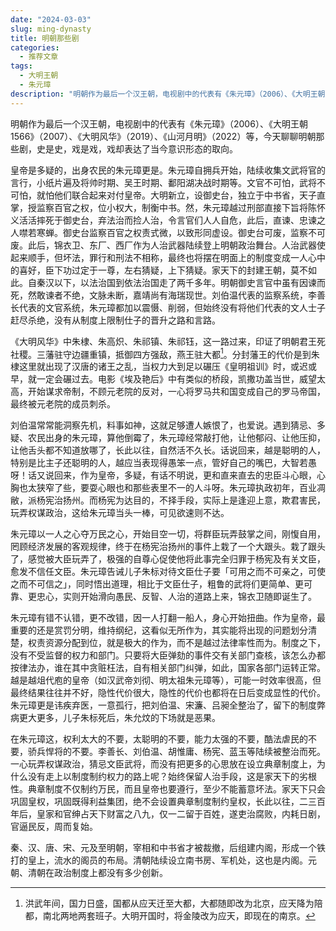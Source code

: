 ```yaml
---
date: "2024-03-03"
slug: ming-dynasty
title: 明朝那些剧
categories:
  - 推荐文章
tags:
  - 大明王朝
  - 朱元璋
description: "明朝作为最后一个汉王朝，电视剧中的代表有《朱元璋》（2006）、《大明王朝1566》（2007）、《大明风华》（2019）、《山河月明》（2022）等，今天聊聊明朝那些剧，史是史，戏是戏，戏却表达了当今意识形态的取向。"
---
```


明朝作为最后一个汉王朝，电视剧中的代表有《朱元璋》（2006）、《大明王朝1566》（2007）、《大明风华》（2019）、《山河月明》（2022）等，今天聊聊明朝那些剧，史是史，戏是戏，戏却表达了当今意识形态的取向。

皇帝是多疑的，出身农民的朱元璋更是。朱元璋自拥兵开始，陆续收集文武将官的言行，小纸片遍及将帅时期、吴王时期、鄱阳湖决战时期等。文官不可怕，武将不可怕，就怕他们联合起来对付皇帝。大明新立，设御史台，独立于中书省，天子直掌，授监察百官之权，位小权大，制衡中书。然，朱元璋越过刑部直接下旨将陈怀义活活摔死于御史台，弃法治而捡人治，令言官们人人自危，此后，直谏、忠谏之人噤若寒蝉。御史台监察百官之权责式微，以致形同虚设。御史台可废，监察不可废。此后，锦衣卫、东厂、西厂作为人治武器陆续登上明朝政治舞台。人治武器使起来顺手，但坏法，罪行和刑法不相称，最终也将摆在明面上的制度变成一人心中的喜好，臣下功过定于一尊，左右猜疑，上下猜疑。家天下的封建王朝，莫不如此。自秦汉以下，以法治国到依法治国走了两千多年。明朝御史言官中虽有因谏而死，然敢谏者不绝，文脉未断，嘉靖尚有海瑞现世。刘伯温代表的监察系统，李善长代表的文官系统，朱元璋都加以震慑、削弱，但始终没有将他们代表的文人士子赶尽杀绝，没有从制度上限制仕子的晋升之路和言路。

《大明风华》中朱棣、朱高炽、朱祁镇、朱祁钰，这一路过来，印证了明朝君王死社稷。三藩驻守边疆重镇，抵御四方强敌，燕王驻大都[^1]。分封藩王的代价是到朱棣这里就出现了汉唐的诸王之乱，当权力大到足以碾压《皇明祖训》时，或迟或早，就一定会碾过去。电影《埃及艳后》中有类似的桥段，凯撒功盖当世，威望太高，开始谋求帝制，不顾元老院的反对，一心将罗马共和国变成自己的罗马帝国，最终被元老院的成员刺杀。

[^1]: 洪武年间，国力日盛，国都从应天迁至大都，大都随即改为北京，应天降为陪都，南北两地两套班子。大明开国时，将金陵改为应天，即现在的南京。

刘伯温常常能洞察先机，料事如神，这就足够遭人嫉恨了，也爱说。遇到猜忌、多疑、农民出身的朱元璋，算他倒霉了，朱元璋经常敲打他，让他郁闷、让他压抑，让他舌头都不知道放哪了，长此以往，自然活不久长。话说回来，越是聪明的人，特别是比主子还聪明的人，越应当表现得愚笨一点，管好自己的嘴巴，大智若愚呀！话又说回来，作为皇帝，多疑，有话不明说，更和直来直去的忠臣斗心眼，心胸也太狭窄了些，要耍心眼也和那些表里不一的人斗呀。朱元璋执政初年，百业凋敝，派杨宪治扬州。而杨宪为达目的，不择手段，实际上是逢迎上意，欺君害民，玩弄权谋政治，这给朱元璋当头一棒，可见欲速则不达。

朱元璋以一人之心夺万民之心，开始目空一切，将群臣玩弄鼓掌之间，刚愎自用，罔顾经济发展的客观规律，终于在杨宪治扬州的事件上栽了一个大跟头。栽了跟头了，感觉被大臣玩弄了，极强的自尊心促使他将此事完全归罪于杨宪及有关文臣，愈发不信任文臣。朱元璋告诫儿子朱标对待文臣仕子要「可用之而不可亲之，可使之而不可信之」，同时悟出道理，相比于文臣仕子，粗鲁的武将们更简单、更可靠、更忠心，实则开始滑向愚民、反智、人治的道路上来，锦衣卫随即诞生了。

朱元璋有错不认错，更不改错，因一人打翻一船人，身心开始扭曲。作为皇帝，最重要的还是赏罚分明，维持纲纪，这看似无所作为，其实能将出现的问题划分清楚，权责资源分配到位，就是极大的作为，而不是越过法律率性而为。制度之下，没有不受监督的权力和部门。只要将大臣弹劾的事件交有关部门查核，该怎么办都按律法办，谁在其中贪赃枉法，自有相关部门纠弹，如此，国家各部门运转正常。越是越俎代庖的皇帝（如汉武帝刘彻、明太祖朱元璋等），可能一时效率很高，但最终结果往往并不好，隐性代价很大，隐性的代价也都将在日后变成显性的代价。朱元璋更是讳疾弃医，一意孤行，把刘伯温、宋濂、吕昶全整治了，留下的制度弊病更大更多，儿子朱标死后，朱允炆的下场就是恶果。

在朱元璋这，权利太大的不要，太聪明的不要，能力太强的不要，酷法虐民的不要，骄兵悍将的不要。李善长、刘伯温、胡惟庸、杨宪、蓝玉等陆续被整治而死。一心玩弄权谋政治，猜忌文臣武将，而没有把更多的心思放在设立典章制度上，为什么没有走上以制度制约权力的路上呢？始终保留人治手段，这是家天下的劣根性。典章制度不仅制约万民，而且皇帝也要遵行，至少不能蓄意坏法。家天下只会巩固皇权，巩固既得利益集团，绝不会设置典章制度制约皇权，长此以往，二三百年后，皇家和官绅占天下财富之八九，仅一二留于百姓，遂吏治腐败，内耗日剧，官逼民反，周而复始。

秦、汉、唐、宋、元及至明朝，宰相和中书省才被裁撤，后组建内阁，形成一个铁打的皇上，流水的阁员的布局。清朝陆续设立南书房、军机处，这也是内阁。元朝、清朝在政治制度上都没有多少创新。
